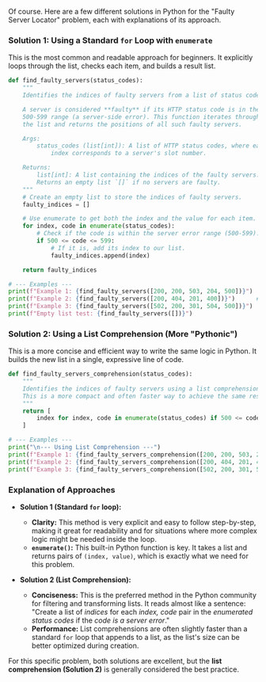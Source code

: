 Of course. Here are a few different solutions in Python for the "Faulty Server Locator" problem, each with explanations of its approach.

### Solution 1: Using a Standard `for` Loop with `enumerate`

This is the most common and readable approach for beginners. It explicitly loops through the list, checks each item, and builds a result list.

```python
def find_faulty_servers(status_codes):
    """
    Identifies the indices of faulty servers from a list of status codes.

    A server is considered **faulty** if its HTTP status code is in the
    500-599 range (a server-side error). This function iterates through
    the list and returns the positions of all such faulty servers.

    Args:
        status_codes (list[int]): A list of HTTP status codes, where each
            index corresponds to a server's slot number.

    Returns:
        list[int]: A list containing the indices of the faulty servers.
        Returns an empty list `[]` if no servers are faulty.
    """
    # Create an empty list to store the indices of faulty servers.
    faulty_indices = []

    # Use enumerate to get both the index and the value for each item.
    for index, code in enumerate(status_codes):
        # Check if the code is within the server error range (500-599).
        if 500 <= code <= 599:
            # If it is, add its index to our list.
            faulty_indices.append(index)

    return faulty_indices

# --- Examples ---
print(f"Example 1: {find_faulty_servers([200, 200, 503, 204, 500])}")  # Expected: [2, 4]
print(f"Example 2: {find_faulty_servers([200, 404, 201, 400])}")      # Expected: []
print(f"Example 3: {find_faulty_servers([502, 200, 301, 504, 500])}")  # Expected: [0, 3, 4]
print(f"Empty list test: {find_faulty_servers([])}")                   # Expected: []
```

### Solution 2: Using a List Comprehension (More "Pythonic")

This is a more concise and efficient way to write the same logic in Python. It builds the new list in a single, expressive line of code.

```python
def find_faulty_servers_comprehension(status_codes):
    """
    Identifies the indices of faulty servers using a list comprehension.
    This is a more compact and often faster way to achieve the same result.
    """
    return [
        index for index, code in enumerate(status_codes) if 500 <= code <= 599
    ]

# --- Examples ---
print("\n--- Using List Comprehension ---")
print(f"Example 1: {find_faulty_servers_comprehension([200, 200, 503, 204, 500])}")
print(f"Example 2: {find_faulty_servers_comprehension([200, 404, 201, 400])}")
print(f"Example 3: {find_faulty_servers_comprehension([502, 200, 301, 504, 500])}")
```

### Explanation of Approaches

*   **Solution 1 (Standard `for` loop):**
    *   **Clarity:** This method is very explicit and easy to follow step-by-step, making it great for readability and for situations where more complex logic might be needed inside the loop.
    *   **`enumerate()`:** This built-in Python function is key. It takes a list and returns pairs of `(index, value)`, which is exactly what we need for this problem.

*   **Solution 2 (List Comprehension):**
    *   **Conciseness:** This is the preferred method in the Python community for filtering and transforming lists. It reads almost like a sentence: "Create a list of *indices* for each *index, code* pair in the *enumerated status codes* if the *code is a server error*."
    *   **Performance:** List comprehensions are often slightly faster than a standard `for` loop that appends to a list, as the list's size can be better optimized during creation.

For this specific problem, both solutions are excellent, but the **list comprehension (Solution 2)** is generally considered the best practice.